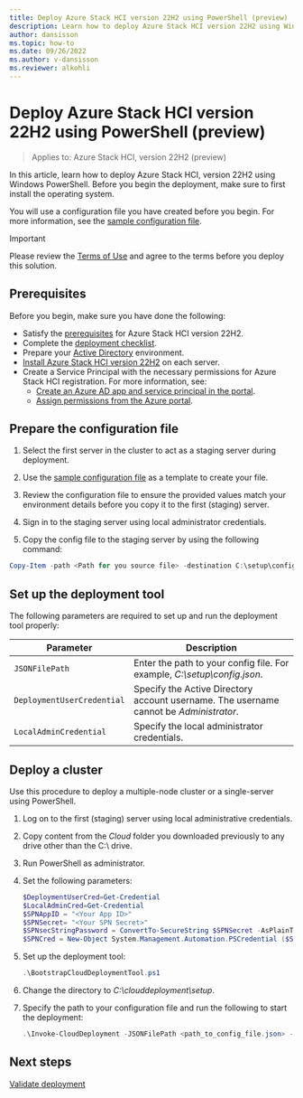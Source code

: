 ```yaml
---
title: Deploy Azure Stack HCI version 22H2 using PowerShell (preview) 
description: Learn how to deploy Azure Stack HCI version 22H2 using Windows PowerShell (preview) 
author: dansisson
ms.topic: how-to
ms.date: 09/26/2022
ms.author: v-dansisson
ms.reviewer: alkohli
---
```


# Deploy Azure Stack HCI version 22H2 using PowerShell (preview) 

> Applies to: Azure Stack HCI, version 22H2 (preview)

In this article, learn how to deploy Azure Stack HCI, version 22H2 using Windows PowerShell. Before you begin the deployment, make sure to first install the operating system.

You will use a configuration file you have created before you begin. For more information, see the [sample configuration file](deployment-tool-existing-file.md).

> [!IMPORTANT]
 > Please review the [Terms of Use](https://azure.microsoft.com/support/legal/preview-supplemental-terms/) and agree to the terms before you deploy this solution.

## Prerequisites

Before you begin, make sure you have done the following:

- Satisfy the [prerequisites](deployment-tool-prerequisites.md)  for Azure Stack HCI version 22H2.
- Complete the [deployment checklist](deployment-tool-checklist.md).
- Prepare your [Active Directory](deployment-tool-active-directory.md) environment.
- [Install Azure Stack HCI version 22H2](deployment-tool-install-os.md) on each server.
- Create a Service Principal with the necessary permissions for Azure Stack HCI registration. For more information, see:
    - [Create an Azure AD app and service principal in the portal](/azure/active-directory/develop/howto-create-service-principal-portal).
    - [Assign permissions from the Azure portal](./register-with-azure.md#assign-permissions-from-azure-portal).

## Prepare the configuration file

1. Select the first server in the cluster to act as a staging server during deployment.

1. Use the [sample configuration file](deployment-tool-existing-file.md) as a template to create your file.

1. Review the configuration file to ensure the provided values match your environment details before you copy it to the first (staging) server.

1. Sign in to the staging server using local administrator credentials.

1. Copy the config file to the staging server by using the following command:

```powershell
Copy-Item -path <Path for you source file> -destination C:\setup\config.json
```

## Set up the deployment tool

The following parameters are required to set up and run the deployment tool properly:

|Parameter|Description|
|----|----|
|`JSONFilePath`|Enter the path to your config file. For example, *C:\setup\config.json*.|
|`DeploymentUserCredential`|Specify the Active Directory account username. The username cannot be *Administrator*.|
|`LocalAdminCredential`|Specify the local administrator credentials.|


## Deploy a cluster

Use this procedure to deploy a multiple-node cluster or a single-server using PowerShell.

1. Log on to the first (staging) server using local administrative credentials.

1. Copy content from the *Cloud* folder you downloaded previously to any drive other than the C:\ drive.

1. Run PowerShell as administrator.

1. Set the following parameters:

    ```powershell
    $DeploymentUserCred=Get-Credential
    $LocalAdminCred=Get-Credential
    $SPNAppID = "<Your App ID>"
    $SPNSecret= "<Your SPN Secret>"
    $SPNsecStringPassword = ConvertTo-SecureString $SPNSecret -AsPlainText -Force
    $SPNCred = New-Object System.Management.Automation.PSCredential ($SPNAppID, $SPNsecStringPassword)
    ```

1. Set up the deployment tool:

    ```powershell
    .\BootstrapCloudDeploymentTool.ps1
    ```

1. Change the directory to *C:\clouddeployment\setup*.

1. Specify the path to your configuration file and run the following to start the deployment:

    ```powershell
    .\Invoke-CloudDeployment -JSONFilePath <path_to_config_file.json> -DeploymentUserCredential  $DeploymentUserCred  -LocalAdminCredential -$LocalAdminCred -RegistrationSPCredential $SPNCred
    ```


## Next steps

[Validate deployment](deployment-tool-validate.md)